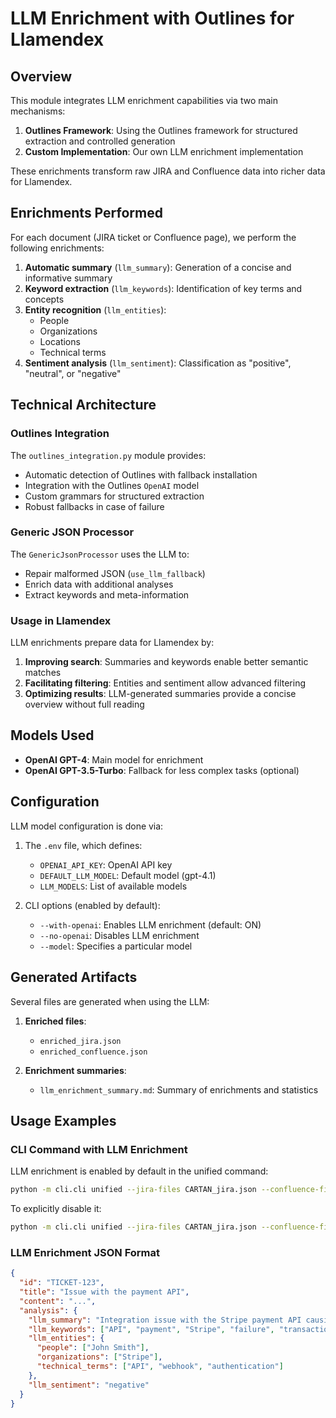 # LLM Enrichment with Outlines for Llamendex

## Overview

This module integrates LLM enrichment capabilities via two main mechanisms:

1. **Outlines Framework**: Using the Outlines framework for structured extraction and controlled generation
2. **Custom Implementation**: Our own LLM enrichment implementation

These enrichments transform raw JIRA and Confluence data into richer data for Llamendex.

## Enrichments Performed

For each document (JIRA ticket or Confluence page), we perform the following enrichments:

1. **Automatic summary** (`llm_summary`): Generation of a concise and informative summary
2. **Keyword extraction** (`llm_keywords`): Identification of key terms and concepts
3. **Entity recognition** (`llm_entities`):
   - People
   - Organizations
   - Locations
   - Technical terms
4. **Sentiment analysis** (`llm_sentiment`): Classification as "positive", "neutral", or "negative"

## Technical Architecture

### Outlines Integration

The `outlines_integration.py` module provides:

- Automatic detection of Outlines with fallback installation
- Integration with the Outlines `OpenAI` model
- Custom grammars for structured extraction
- Robust fallbacks in case of failure

### Generic JSON Processor

The `GenericJsonProcessor` uses the LLM to:

- Repair malformed JSON (`use_llm_fallback`)
- Enrich data with additional analyses
- Extract keywords and meta-information

### Usage in Llamendex

LLM enrichments prepare data for Llamendex by:

1. **Improving search**: Summaries and keywords enable better semantic matches
2. **Facilitating filtering**: Entities and sentiment allow advanced filtering
3. **Optimizing results**: LLM-generated summaries provide a concise overview without full reading

## Models Used

- **OpenAI GPT-4**: Main model for enrichment
- **OpenAI GPT-3.5-Turbo**: Fallback for less complex tasks (optional)

## Configuration

LLM model configuration is done via:

1. The `.env` file, which defines:
   - `OPENAI_API_KEY`: OpenAI API key
   - `DEFAULT_LLM_MODEL`: Default model (gpt-4.1)
   - `LLM_MODELS`: List of available models

2. CLI options (enabled by default):
   - `--with-openai`: Enables LLM enrichment (default: ON)
   - `--no-openai`: Disables LLM enrichment
   - `--model`: Specifies a particular model

## Generated Artifacts

Several files are generated when using the LLM:

1. **Enriched files**:
   - `enriched_jira.json`
   - `enriched_confluence.json`

2. **Enrichment summaries**:
   - `llm_enrichment_summary.md`: Summary of enrichments and statistics

## Usage Examples

### CLI Command with LLM Enrichment

LLM enrichment is enabled by default in the unified command:

```bash
python -m cli.cli unified --jira-files CARTAN_jira.json --confluence-files hollard_confluence.json
```

To explicitly disable it:

```bash
python -m cli.cli unified --jira-files CARTAN_jira.json --confluence-files hollard_confluence.json --no-llm
```

### LLM Enrichment JSON Format

```json
{
  "id": "TICKET-123",
  "title": "Issue with the payment API",
  "content": "...",
  "analysis": {
    "llm_summary": "Integration issue with the Stripe payment API causing transaction failures for some customers.",
    "llm_keywords": ["API", "payment", "Stripe", "failure", "transaction", "integration"],
    "llm_entities": {
      "people": ["John Smith"],
      "organizations": ["Stripe"],
      "technical_terms": ["API", "webhook", "authentication"]
    },
    "llm_sentiment": "negative"
  }
}
``` 